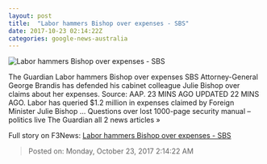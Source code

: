 ```yaml
---
layout: post
title:  "Labor hammers Bishop over expenses - SBS"
date: 2017-10-23 02:14:22Z
categories: google-news-australia
---
```


![Labor hammers Bishop over expenses - SBS](http://www.sbs.com.au/news/sites/sbs.com.au.news/files/images/f/o/Foreign_4-3_12835198_1785436_201710161110441173249f-7c00-4b95-ba54-259bf85ae949.jpg_sd_800x600.jpg)

The Guardian Labor hammers Bishop over expenses SBS Attorney-General George Brandis has defended his cabinet colleague Julie Bishop over claims about her expenses. Source: AAP. 23 MINS AGO UPDATED 22 MINS AGO. Labor has queried $1.2 million in expenses claimed by Foreign Minister Julie Bishop ... Questions over lost 1000-page security manual – politics live The Guardian all 2 news articles »


Full story on F3News: [Labor hammers Bishop over expenses - SBS](http://www.f3nws.com/n/htgMpF)

> Posted on: Monday, October 23, 2017 2:14:22 AM
